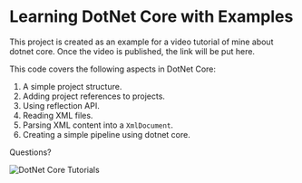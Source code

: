 # Learning DotNet Core with Examples

This project is created as an example for a video tutorial of mine about dotnet core. Once the video is published, the link will be put here.

This code covers the following aspects in DotNet Core:

1. A simple project structure.
2. Adding project references to projects.
3. Using reflection API.
4. Reading XML files.
5. Parsing XML content into a `XmlDocument`.
6. Creating a simple pipeline using dotnet core.

Questions? 

![DotNet Core Tutorials](http://i.imgur.com/8qUMrQe.png "Logo Title Text 1")
